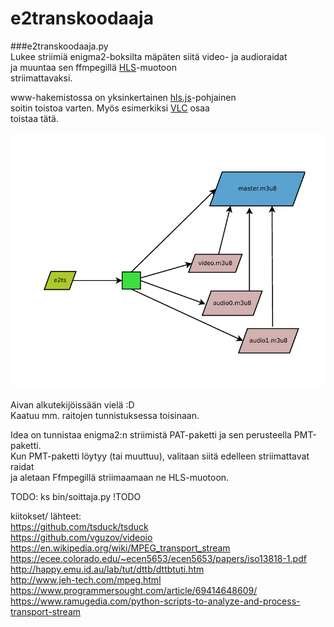 # e2transkoodaaja 
  
  ###e2transkoodaaja.py  
  Lukee striimiä enigma2-boksilta mäpäten siitä video- ja audioraidat  
  ja muuntaa sen ffmpegillä [HLS](https://en.wikipedia.org/wiki/HTTP_Live_Streaming)-muotoon  
  striimattavaksi.  

  www-hakemistossa on yksinkertainen [hls.js](https://github.com/video-dev/hls.js/)-pohjainen  
  soitin toistoa varten. Myös esimerkiksi [VLC](https://www.videolan.org/vlc/) osaa  
  toistaa tätä.  


    




![](https://raw.githubusercontent.com/janttari/enigma2transkoodaaja/main/DOC/kaavio.png)  


Aivan alkutekijöissään vielä :D  
Kaatuu mm. raitojen tunnistuksessa toisinaan.  
  
  
Idea on tunnistaa enigma2:n striimistä PAT-paketti ja sen perusteella PMT-paketti.  
Kun PMT-paketti löytyy (tai muuttuu), valitaan siitä edelleen striimattavat raidat  
ja aletaan Ffmpegillä striimaamaan ne HLS-muotoon.  
  
  


TODO:  ks bin/soittaja.py !TODO  






kiitokset/ lähteet:  
https://github.com/tsduck/tsduck  
https://github.com/vguzov/videoio  
https://en.wikipedia.org/wiki/MPEG_transport_stream  
https://ecee.colorado.edu/~ecen5653/ecen5653/papers/iso13818-1.pdf  
http://happy.emu.id.au/lab/tut/dttb/dttbtuti.htm  
http://www.jeh-tech.com/mpeg.html  
https://www.programmersought.com/article/69414648609/  
https://www.ramugedia.com/python-scripts-to-analyze-and-process-transport-stream  


